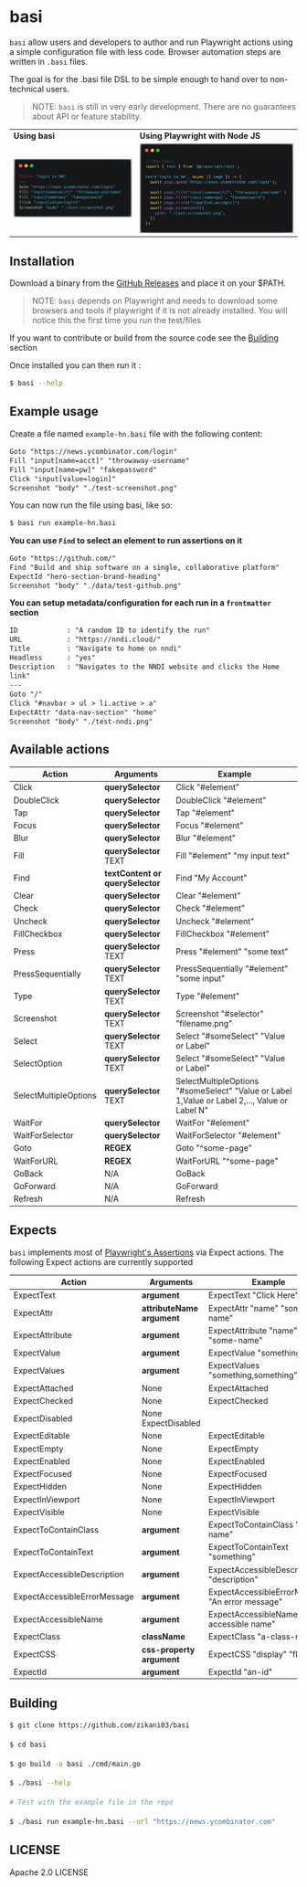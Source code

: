 # basi

`basi` allow users and developers to author and run Playwright actions using a
simple configuration file with less code. Browser automation steps are written
in `.basi` files.

The goal is for the .basi file DSL to be simple enough to hand over to
non-technical users.

> NOTE: `basi` is still in very early development. There are no guarantees about
> API or feature stability.

<table border="0px">
  <tr>
    <td>
      <strong>Using basi</string>
    </td>
    <td>
      <strong>Using Playwright with Node JS</string>
    </td>
  </tr>
  <tr>
    <td>
      <img src="./hero-with-basi.png" />
    </td>
    <td>
      <img src="./hero-wtih-playwright-nodejs.png" />
    </td>
  </tr>
</table>

## Installation

Download a binary from the
[GitHub Releases](https://github.com/zikani03/basi/releases) and place it on
your $PATH.

> NOTE: `basi` depends on Playwright and needs to download some browsers and
> tools if playwright if it is not already installed. You will notice this the
> first time you run the test/files

If you want to contribute or build from the source code see the
[Building](#building) section

Once installed you can then run it :

```sh
$ basi --help
```

## Example usage

Create a file named `example-hn.basi` file with the following content:

```
Goto "https://news.ycombinator.com/login"
Fill "input[name=acct]" "throwaway-username" 
Fill "input[name=pw]" "fakepassword"
Click "input[value=login]"
Screenshot "body" "./test-screenshot.png"
```

You can now run the file using basi, like so:

```sh
$ basi run example-hn.basi
```

**You can use `Find` to select an element to run assertions on it**

```
Goto "https://github.com/"
Find "Build and ship software on a single, collaborative platform"
ExpectId "hero-section-brand-heading"
Screenshot "body" "./data/test-github.png"
```

**You can setup metadata/configuration for each run in a `frontmatter` section**

```
ID            : "A random ID to identify the run"
URL           : "https://nndi.cloud/"
Title         : "Navigate to home on nndi"
Headless      : "yes"
Description   : "Navigates to the NNDI website and clicks the Home link"
---
Goto "/"
Click "#navbar > ul > li.active > a"
ExpectAttr "data-nav-section" "home"
Screenshot "body" "./test-nndi.png"
```

## Available actions

| Action                | Arguments                        | Example                                                                                       |
| --------------------- | -------------------------------- | --------------------------------------------------------------------------------------------- |
| Click                 | **querySelector**                | Click "#element"                                                                              |
| DoubleClick           | **querySelector**                | DoubleClick "#element"                                                                        |
| Tap                   | **querySelector**                | Tap "#element"                                                                                |
| Focus                 | **querySelector**                | Focus "#element"                                                                              |
| Blur                  | **querySelector**                | Blur "#element"                                                                               |
| Fill                  | **querySelector** TEXT           | Fill "#element" "my input text"                                                               |
| Find                  | **textContent or querySelector** | Find "My Account"                                                                             |
| Clear                 | **querySelector**                | Clear "#element"                                                                              |
| Check                 | **querySelector**                | Check "#element"                                                                              |
| Uncheck               | **querySelector**                | Uncheck "#element"                                                                            |
| FillCheckbox          | **querySelector**                | FillCheckbox "#element"                                                                       |
| Press                 | **querySelector** TEXT           | Press "#element" "some text"                                                                  |
| PressSequentially     | **querySelector** TEXT           | PressSequentially "#element" "some input"                                                     |
| Type                  | **querySelector** TEXT           | Type "#element"                                                                               |
| Screenshot            | **querySelector** TEXT           | Screenshot "#selector" "filename.png"                                                         |
| Select                | **querySelector** TEXT           | Select "#someSelect" "Value or Label"                                                         |
| SelectOption          | **querySelector** TEXT           | Select "#someSelect" "Value or Label"                                                         |
| SelectMultipleOptions | **querySelector** TEXT           | SelectMultipleOptions "#someSelect" "Value or Label 1,Value or Label 2,..., Value or Label N" |
| WaitFor               | **querySelector**                | WaitFor "#element"                                                                            |
| WaitForSelector       | **querySelector**                | WaitForSelector "#element"                                                                    |
| Goto                  | **REGEX**                        | Goto "^some-page"                                                                             |
| WaitForURL            | **REGEX**                        | WaitForURL "^some-page"                                                                       |
| GoBack                | N/A                              | GoBack                                                                                        |
| GoForward             | N/A                              | GoForward                                                                                     |
| Refresh               | N/A                              | Refresh                                                                                       |

## Expects

`basi` implements most of
[Playwright's Assertions](https://playwright.dev/docs/test-assertions) via
Expect actions. The following Expect actions are currently supported

| Action                       | Arguments                      | Example                                         |
| ---------------------------- | ------------------------------ | ----------------------------------------------- |
| ExpectText                   | **argument**                   | ExpectText "Click Here"                         |
| ExpectAttr                   | **attributeName** **argument** | ExpectAttr "name" "some-name"                   |
| ExpectAttribute              | **argument**                   | ExpectAttribute "name" "some-name"              |
| ExpectValue                  | **argument**                   | ExpectValue "something"                         |
| ExpectValues                 | **argument**                   | ExpectValues "something,something"              |
| ExpectAttached               | None                           | ExpectAttached                                  |
| ExpectChecked                | None                           | ExpectChecked                                   |
| ExpectDisabled               | None ExpectDisabled            |                                                 |
| ExpectEditable               | None                           | ExpectEditable                                  |
| ExpectEmpty                  | None                           | ExpectEmpty                                     |
| ExpectEnabled                | None                           | ExpectEnabled                                   |
| ExpectFocused                | None                           | ExpectFocused                                   |
| ExpectHidden                 | None                           | ExpectHidden                                    |
| ExpectInViewport             | None                           | ExpectInViewport                                |
| ExpectVisible                | None                           | ExpectVisible                                   |
| ExpectToContainClass         | **argument**                   | ExpectToContainClass "class-name"               |
| ExpectToContainText          | **argument**                   | ExpectToContainText "something"                 |
| ExpectAccessibleDescription  | **argument**                   | ExpectAccessibleDescription "description"       |
| ExpectAccessibleErrorMessage | **argument**                   | ExpectAccessibleErrorMessage "An error message" |
| ExpectAccessibleName         | **argument**                   | ExpectAccessibleName "An accessible name"       |
| ExpectClass                  | **className**                  | ExpectClass "a-class-name"                      |
| ExpectCSS                    | **css-property** **argument**  | ExpectCSS "display" "flex"                      |
| ExpectId                     | **argument**                   | ExpectId "an-id"                                |

## Building

```sh
$ git clone https://github.com/zikani03/basi

$ cd basi

$ go build -o basi ./cmd/main.go

$ ./basi --help

# Test with the example file in the repo

$ ./basi run example-hn.basi --url "https://news.ycombinator.com"
```

## LICENSE

Apache 2.0 LICENSE
